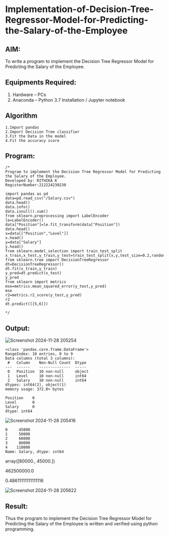 # Implementation-of-Decision-Tree-Regressor-Model-for-Predicting-the-Salary-of-the-Employee

## AIM:
To write a program to implement the Decision Tree Regressor Model for Predicting the Salary of the Employee.

## Equipments Required:
1. Hardware – PCs
2. Anaconda – Python 3.7 Installation / Jupyter notebook

## Algorithm
```
1.Import pandas
2.Import Decision Tree classifier
3.Fit the Data in the model
4.Fit the accuracy score
```
## Program:
```
/*
Program to implement the Decision Tree Regressor Model for Predicting the Salary of the Employee.
Developed by: RITHIKA K
RegisterNumber:212224230230

import pandas as pd
data=pd.read_csv("/Salary.csv")
data.head()
data.info()
data.isnull().sum()
from sklearn.preprocessing import LabelEncoder
le=LabelEncoder()
data["Position"]=le.fit_transform(data["Position"])
data.head()
x=data[["Position","Level"]]
x.head()
y=data["Salary"]
y.head()
from sklearn.model_selection import train_test_split
x_train,x_test,y_train,y_test=train_test_split(x,y,test_size=0.2,random_state=2)
from sklearn.tree import DecisionTreeRegressor
dt=DecisionTreeRegressor()
dt.fit(x_train,y_train)
y_pred=dt.predict(x_test)
y_pred
from sklearn import metrics
mse=metrics.mean_squared_error(y_test,y_pred)
mse
r2=metrics.r2_score(y_test,y_pred)
r2
dt.predict([[5,6]])

*/
```

## Output:

![Screenshot 2024-11-28 205254](https://github.com/user-attachments/assets/5e4dbbe0-f8bf-4d64-9aec-59866bdb6769)
```
<class 'pandas.core.frame.DataFrame'>
RangeIndex: 10 entries, 0 to 9
Data columns (total 3 columns):
 #   Column    Non-Null Count  Dtype 
---  ------    --------------  ----- 
 0   Position  10 non-null     object
 1   Level     10 non-null     int64 
 2   Salary    10 non-null     int64 
dtypes: int64(2), object(1)
memory usage: 372.0+ bytes
```

```
Position    0
Level       0
Salary      0
dtype: int64
```
![Screenshot 2024-11-28 205416](https://github.com/user-attachments/assets/b110f165-4d93-44cd-b2f4-d0779fe7adbb)
```
0     45000
1     50000
2     60000
3     80000
4    110000
Name: Salary, dtype: int64
```
array([80000., 45000.])

462500000.0

0.48611111111111116

![Screenshot 2024-11-28 205622](https://github.com/user-attachments/assets/dc4e2d85-8008-4597-85ba-a11678d7095f)


## Result:
Thus the program to implement the Decision Tree Regressor Model for Predicting the Salary of the Employee is written and verified using python programming.
